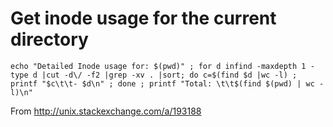 # Get inode usage for the current directory

```
echo "Detailed Inode usage for: $(pwd)" ; for d infind -maxdepth 1 -type d |cut -d\/ -f2 |grep -xv . |sort; do c=$(find $d |wc -l) ; printf "$c\t\t- $d\n" ; done ; printf "Total: \t\t$(find $(pwd) | wc -l)\n"
```

From http://unix.stackexchange.com/a/193188
